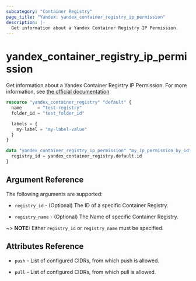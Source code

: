 ```yaml
---
subcategory: "Container Registry"
page_title: "Yandex: yandex_container_registry_ip_permission"
description: |-
  Get information about a Yandex Container Registry IP Permission.
---
```



# yandex_container_registry_ip_permission




Get information about a Yandex Container Registry IP Permission. For more information, see [the official documentation](https://cloud.yandex.ru/docs/container-registry/operations/registry/registry-access)

```terraform
resource "yandex_container_registry" "default" {
  name      = "test-registry"
  folder_id = "test_folder_id"

  labels = {
    my-label = "my-label-value"
  }
}

data "yandex_container_registry_ip_permission" "my_ip_permission_by_id" {
  registry_id = yandex_container_registry.default.id
}
```

## Argument Reference

The following arguments are supported:

* `registry_id` - (Optional) The ID of a specific Container Registry.

* `registry_name` - (Optional) The Name of specific Container Registry.

~> **NOTE:** Either `registry_id` or `registry_name` must be specified.

## Attributes Reference

* `push` - List of configured CIDRs, from which push is allowed.

* `pull` - List of configured CIDRs, from which pull is allowed.
